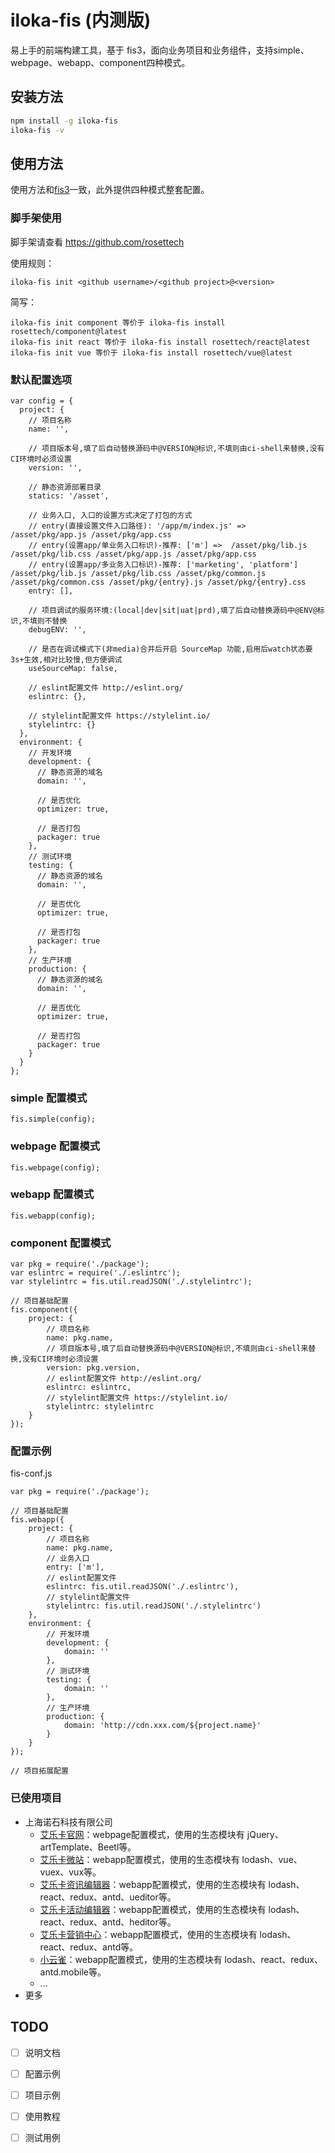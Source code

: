# iloka-fis (内测版)

易上手的前端构建工具，基于 fis3，面向业务项目和业务组件，支持simple、webpage、webapp、component四种模式。

## 安装方法

```bash
npm install -g iloka-fis
iloka-fis -v
```

## 使用方法

使用方法和[fis3](http://fis.baidu.com/fis3/docs/api/config.html)一致，此外提供四种模式整套配置。

### 脚手架使用

脚手架请查看 https://github.com/rosettech

使用规则：
```
iloka-fis init <github username>/<github project>@<version>
```

简写：
```
iloka-fis init component 等价于 iloka-fis install rosettech/component@latest
iloka-fis init react 等价于 iloka-fis install rosettech/react@latest
iloka-fis init vue 等价于 iloka-fis install rosettech/vue@latest
```

### 默认配置选项

```
var config = {
  project: {
    // 项目名称
    name: '',
    
    // 项目版本号,填了后自动替换源码中@VERSION@标识,不填则由ci-shell来替换,没有CI环境时必须设置
    version: '',
    
    // 静态资源部署目录
    statics: '/asset',
    
    // 业务入口, 入口的设置方式决定了打包的方式
    // entry(直接设置文件入口路径): '/app/m/index.js' => /asset/pkg/app.js /asset/pkg/app.css
    // entry(设置app/单业务入口标识)-推荐: ['m'] =>  /asset/pkg/lib.js /asset/pkg/lib.css /asset/pkg/app.js /asset/pkg/app.css
    // entry(设置app/多业务入口标识)-推荐: ['marketing', 'platform'] /asset/pkg/lib.js /asset/pkg/lib.css /asset/pkg/common.js /asset/pkg/common.css /asset/pkg/{entry}.js /asset/pkg/{entry}.css
    entry: [],
    
    // 项目调试的服务环境:(local|dev|sit|uat|prd),填了后自动替换源码中@ENV@标识,不填则不替换
    debugENV: '',
    
    // 是否在调试模式下(非media)合并后开启 SourceMap 功能,启用后watch状态要3s+生效,相对比较慢,但方便调试
    useSourceMap: false,
    
    // eslint配置文件 http://eslint.org/
    eslintrc: {},
    
    // stylelint配置文件 https://stylelint.io/
    stylelintrc: {}
  },
  environment: {
    // 开发环境
    development: {
      // 静态资源的域名
      domain: '',
      
      // 是否优化
      optimizer: true,
      
      // 是否打包
      packager: true
    },
    // 测试环境
    testing: {
      // 静态资源的域名
      domain: '',
      
      // 是否优化
      optimizer: true,
      
      // 是否打包
      packager: true
    },
    // 生产环境
    production: {
      // 静态资源的域名
      domain: '',
      
      // 是否优化
      optimizer: true,
      
      // 是否打包
      packager: true
    }
  }
};
```

### simple 配置模式

```
fis.simple(config);
```

### webpage 配置模式

```
fis.webpage(config);
```

### webapp 配置模式

```
fis.webapp(config);
```

### component 配置模式

```
var pkg = require('./package');
var eslintrc = require('./.eslintrc');
var stylelintrc = fis.util.readJSON('./.stylelintrc');

// 项目基础配置
fis.component({
    project: {
        // 项目名称
        name: pkg.name,
        // 项目版本号,填了后自动替换源码中@VERSION@标识,不填则由ci-shell来替换,没有CI环境时必须设置
        version: pkg.version,
        // eslint配置文件 http://eslint.org/
        eslintrc: eslintrc,
        // stylelint配置文件 https://stylelint.io/
        stylelintrc: stylelintrc
    }
});
```

### 配置示例

fis-conf.js
```
var pkg = require('./package');

// 项目基础配置
fis.webapp({
    project: {
        // 项目名称
        name: pkg.name,
        // 业务入口
        entry: ['m'], 
        // eslint配置文件
        eslintrc: fis.util.readJSON('./.eslintrc'),
        // stylelint配置文件 
        stylelintrc: fis.util.readJSON('./.stylelintrc')
    },
    environment: {
        // 开发环境
        development: {
            domain: ''
        },
        // 测试环境
        testing: {
            domain: ''
        },
        // 生产环境
        production: {
            domain: 'http://cdn.xxx.com/${project.name}'
        }
    }
});

// 项目拓展配置

```

### 已使用项目

- 上海诺石科技有限公司
  - [艾乐卡官网](http://www.iloka.me/)：webpage配置模式，使用的生态模块有 jQuery、artTemplate、Beetl等。
  - [艾乐卡微站](http://m.iloka.me/iloka)：webapp配置模式，使用的生态模块有 lodash、vue、vuex、vux等。
  - [艾乐卡资讯编辑器](http://bs.iloka.me/content.html)：webapp配置模式，使用的生态模块有 lodash、react、redux、antd、ueditor等。
  - [艾乐卡活动编辑器](http://bs.iloka.me/h5.html)：webapp配置模式，使用的生态模块有 lodash、react、redux、antd、heditor等。
  - [艾乐卡营销中心](http://sso.iloka.me/?url=http%3A%2F%2Fbs.iloka.me%2F#/)：webapp配置模式，使用的生态模块有 lodash、react、redux、antd等。 
  - [小云雀](http://sso.iloka.me/?url=http%3A%2F%2Fbs.iloka.me%2F#/)：webapp配置模式，使用的生态模块有 lodash、react、redux、antd.mobile等。 
  - ...
- 更多

## TODO

- [ ] 说明文档
- [ ] 配置示例
- [ ] 项目示例
- [ ] 使用教程
- [ ] 测试用例

